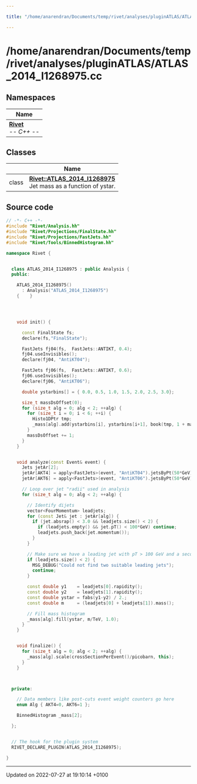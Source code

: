 ```yaml
---

title: "/home/anarendran/Documents/temp/rivet/analyses/pluginATLAS/ATLAS_2014_I1268975.cc"

---
```


# /home/anarendran/Documents/temp/rivet/analyses/pluginATLAS/ATLAS_2014_I1268975.cc



## Namespaces

| Name           |
| -------------- |
| **[Rivet](http://example.org/namespaces/namespacerivet/)** <br>-*- C++ -*-  |

## Classes

|                | Name           |
| -------------- | -------------- |
| class | **[Rivet::ATLAS_2014_I1268975](http://example.org/classes/classrivet_1_1atlas__2014__i1268975/)** <br>Jet mass as a function of ystar.  |




## Source code

```cpp
// -*- C++ -*-
#include "Rivet/Analysis.hh"
#include "Rivet/Projections/FinalState.hh"
#include "Rivet/Projections/FastJets.hh"
#include "Rivet/Tools/BinnedHistogram.hh"

namespace Rivet {


  class ATLAS_2014_I1268975 : public Analysis {
  public:

    ATLAS_2014_I1268975()
      : Analysis("ATLAS_2014_I1268975")
    {    }




    void init() {

      const FinalState fs;
      declare(fs,"FinalState");

      FastJets fj04(fs,  FastJets::ANTIKT, 0.4);
      fj04.useInvisibles();
      declare(fj04, "AntiKT04");

      FastJets fj06(fs,  FastJets::ANTIKT, 0.6);
      fj06.useInvisibles();
      declare(fj06, "AntiKT06");

      double ystarbins[] = { 0.0, 0.5, 1.0, 1.5, 2.0, 2.5, 3.0};

      size_t massDsOffset(0);
      for (size_t alg = 0; alg < 2; ++alg) {
        for (size_t i = 0; i < 6; ++i) {
          Histo1DPtr tmp;
          _mass[alg].add(ystarbins[i], ystarbins[i+1], book(tmp, 1 + massDsOffset, 1, i+1));
        }
        massDsOffset += 1;
      }
    }


    void analyze(const Event& event) {
      Jets jetAr[2];
      jetAr[AKT4] = apply<FastJets>(event, "AntiKT04").jetsByPt(50*GeV);
      jetAr[AKT6] = apply<FastJets>(event, "AntiKT06").jetsByPt(50*GeV);

      // Loop over jet "radii" used in analysis
      for (size_t alg = 0; alg < 2; ++alg) {

        // Identify dijets
        vector<FourMomentum> leadjets;
        for (const Jet& jet : jetAr[alg]) {
          if (jet.absrap() < 3.0 && leadjets.size() < 2) {
            if (leadjets.empty() && jet.pT() < 100*GeV) continue;
            leadjets.push_back(jet.momentum());
          }
        }

        // Make sure we have a leading jet with pT > 100 GeV and a second to leading jet with pT > 50 GeV
        if (leadjets.size() < 2) {
          MSG_DEBUG("Could not find two suitable leading jets");
          continue;
        }

        const double y1    = leadjets[0].rapidity();
        const double y2    = leadjets[1].rapidity();
        const double ystar = fabs(y1-y2) / 2.;
        const double m     = (leadjets[0] + leadjets[1]).mass();

        // Fill mass histogram
        _mass[alg].fill(ystar, m/TeV, 1.0);
      }
    }


    void finalize() {
      for (size_t alg = 0; alg < 2; ++alg) {
        _mass[alg].scale(crossSectionPerEvent()/picobarn, this);
      }
    }



  private:

    // Data members like post-cuts event weight counters go here
    enum Alg { AKT4=0, AKT6=1 };

    BinnedHistogram _mass[2];

  };


  // The hook for the plugin system
  RIVET_DECLARE_PLUGIN(ATLAS_2014_I1268975);

}
```


-------------------------------

Updated on 2022-07-27 at 19:10:14 +0100
